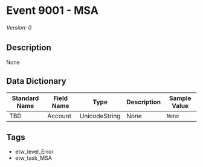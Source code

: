 # Event 9001 - MSA
###### Version: 0

## Description
None

## Data Dictionary
|Standard Name|Field Name|Type|Description|Sample Value|
|---|---|---|---|---|
|TBD|Account|UnicodeString|None|`None`|

## Tags
* etw_level_Error
* etw_task_MSA